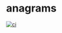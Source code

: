 # anagrams
[![ci](https://github.com/Bartolome-Sanchez/santander-anagrams/actions/workflows/ci.yaml/badge.svg)](https://github.com/Bartolome-Sanchez/santander-anagrams/actions/workflows/ci.yaml)
